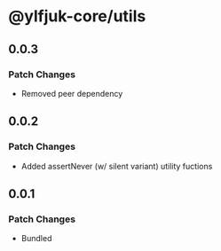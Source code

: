 # @ylfjuk-core/utils

## 0.0.3

### Patch Changes

- Removed peer dependency

## 0.0.2

### Patch Changes

- Added assertNever (w/ silent variant) utility fuctions

## 0.0.1

### Patch Changes

- Bundled
